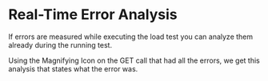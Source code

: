 # Real-Time Error Analysis

If errors are measured while executing the load test you can analyze them already during the running test.



Using the Magnifying Icon on the GET call that had all the errors, we get this analysis that states what the error was.

